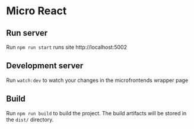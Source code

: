 # Micro React

## Run server

Run `npm run start` runs site http://localhost:5002

## Development server

Run `watch:dev` to watch your changes in the microfrontends wrapper page

## Build

Run `npm run build` to build the project. The build artifacts will be stored in the `dist/` directory.

